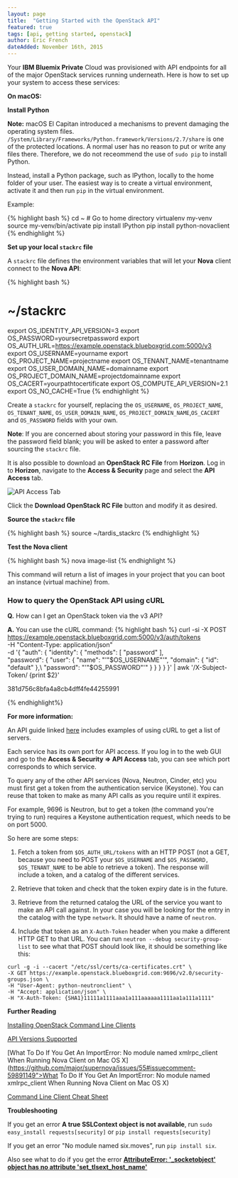 ```yaml
---
layout: page
title:  "Getting Started with the OpenStack API"
featured: true
tags: [api, getting started, openstack]
author: Eric French
dateAdded: November 16th, 2015
---
```


Your **IBM Bluemix Private** Cloud was provisioned with API endpoints for all of the major OpenStack services running underneath.  Here is how to set up your system to access these services:

**On macOS:**

**Install Python**

**Note:** macOS El Capitan introduced a mechanisms to prevent damaging the operating system files. `/System/Library/Frameworks/Python.framework/Versions/2.7/share` is one of the protected locations. A normal user has no reason to put or write any files there. Therefore, we do not receommend the use of `sudo pip` to install Python.

Instead, install a Python package, such as IPython, locally to the home folder of your user. The easiest way is to create a virtual environment, activate it and then run `pip` in the virtual environment.

Example:

{% highlight bash %}
cd ~ # Go to home directory
virtualenv my-venv
source my-venv/bin/activate
pip install IPython
pip install python-novaclient
{% endhighlight %}

**Set up your local `stackrc` file**

A `stackrc` file defines the environment variables that will let your **Nova** client connect to the **Nova API**:

{% highlight bash %}
# ~/stackrc
export OS_IDENTITY_API_VERSION=3
export OS_PASSWORD=yoursecretpassword
export OS_AUTH_URL=https://example.openstack.blueboxgrid.com:5000/v3
export OS_USERNAME=yourname
export OS_PROJECT_NAME=projectname
export OS_TENANT_NAME=tenantname
export OS_USER_DOMAIN_NAME=domainname
export OS_PROJECT_DOMAIN_NAME=projectdomainname
export OS_CACERT=yourpathtocertificate
export OS_COMPUTE_API_VERSION=2.1
export OS_NO_CACHE=True
{% endhighlight %}

Create a `stackrc` for yourself, replacing the `OS_USERNAME`, `OS_PROJECT_NAME`, `OS_TENANT_NAME`, `OS_USER_DOMAIN_NAME`, `OS_PROJECT_DOMAIN_NAME`,`OS_CACERT` and `OS_PASSWORD` fields with your own.

**Note**: If you are concerned about storing your password in this file, leave the password field blank; you will be asked to enter a password after sourcing the `stackrc` file.

It is also possible to download an **OpenStack RC File** from **Horizon**. Log in to **Horizon**, navigate to the **Access & Security** page and select the **API Access** tab.  

![API Access Tab]({{site.baseurl}}/img/OpenStack_Access_Security.png)

Click the **Download OpenStack RC File** button and modify it as desired.

**Source the `stackrc` file**

{% highlight bash %}
source ~/tardis_stackrc
{% endhighlight %}

**Test the Nova client**

{% highlight bash %}
nova image-list
{% endhighlight %}

This command will return a list of images in your project that you can boot an instance (virtual machine) from.

### How to query the OpenStack API using cURL

**Q.** How can I get an OpenStack token via the v3 API?

**A.** You can use the cURL command:
{% highlight bash %} 
curl -si -X POST https://example.openstack.blueboxgrid.com:5000/v3/auth/tokens \
-H "Content-Type: application/json" \
-d '{ "auth": { "identity": { "methods": [ "password" ], \
"password": { "user": { "name": "'"$OS_USERNAME"'", "domain": { "id": "default" },\
"password": "'"$OS_PASSWORD"'" } } } } }' | awk '/X-Subject-Token/ {print $2}'

381d756c8bfa4a8cb4dff4fe44255991

{% endhighlight%}

**For more information:**

An API guide linked [here](http://developer.openstack.org/api-guide/quick-start/api-quick-start.html) includes examples of using cURL to get a list of servers.

Each service has its own port for API access. If you log in to the web GUI and go to the **Access & Security => API Access** tab, you can see which port corresponds to which service.

To query any of the other API services (Nova, Neutron, Cinder, etc) you must first get a token from the authentication service (Keystone). You can reuse that token to make as many API calls as you require until it expires.

For example, 9696 is Neutron, but to get a token (the command you're trying to run) requires a Keystone authentication request, which needs to be on port 5000.

So here are some steps:

1. Fetch a token from `$OS_AUTH_URL/tokens` with an HTTP POST (not a GET, because you need to POST your `$OS_USERNAME` and `$OS_PASSWORD, $OS_TENANT_NAME` to be able to retrieve a token). The response will include a token, and a catalog of the different services.

2. Retrieve that token and check that the token expiry date is in the future.

3. Retrieve from the returned catalog the URL of the service you want to make an API call against. In your case you will be looking for the entry in the catalog with the type `network`. It should have a name of `neutron`.

4. Include that token as an `X-Auth-Token` header when you make a different HTTP GET to that URL. You can run `neutron --debug security-group-list` to see what that POST should look like, it should be something like this: 

```
curl -g -i --cacert "/etc/ssl/certs/ca-certificates.crt" \
-X GET https://example.openstack.blueboxgrid.com:9696/v2.0/security-groups.json \
-H "User-Agent: python-neutronclient" \
-H "Accept: application/json" \
-H "X-Auth-Token: {SHA1}11111a1111aaa1a111aaaaaa1111aa1a111a1111"

```

**Further Reading**

[Installing OpenStack Command Line Clients](http://docs.openstack.org/user-guide/content/install_clients.html)

[API Versions Supported](https://www.openstack.org/marketplace/hosted-private-clouds/blue-box/ibm-blue-box---private-cloud-as-a-service)

[What To Do If You Get An ImportError: No module named xmlrpc_client When Running Nova Client on Mac OS X](https://github.com/major/supernova/issues/55#issuecomment-59891149">What To Do If You Get An ImportError: No module named xmlrpc_client When Running Nova Client on Mac OS X)

[Command Line Client Cheat Sheet](http://docs.openstack.org/user-guide/cli_cheat_sheet.html)

**Troubleshooting**

If you get an error **A true SSLContext object is not available**, run
`sudo easy_install requests[security]` or `pip install requests[security]`

If you get an error "No module named six.moves", run `pip install six`.

Also see what to do if you get the error [**AttributeError: '_socketobject' object has no attribute 'set_tlsext_host_name'**](http://stackoverflow.com/questions/31576258/attributeerror-socketobject-object-has-no-attribute-set-tlsext-host-name)
